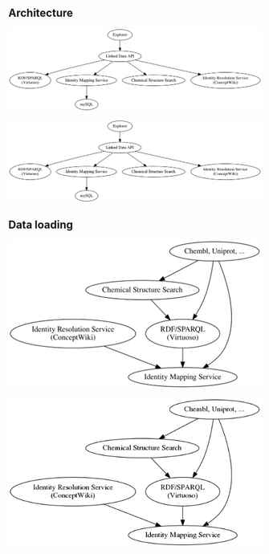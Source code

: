
## Architecture

![Open PHACTS architecture](architecture.svg) 

![Open PHACTS architecture](architecture.png) 



## Data loading

![Open PHACTS data loading](dataloading.svg) 

![Open PHACTS data loading](dataloading.png) 

